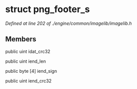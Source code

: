 # struct png_footer_s

*Defined at line 202 of ./engine/common/imagelib/imagelib.h*

## Members

public uint idat_crc32

public uint iend_len

public byte [4] iend_sign

public uint iend_crc32



